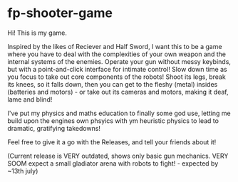 # fp-shooter-game
Hi! This is my game.

Inspired by the likes of Reciever and Half Sword, I want this to be a game where you have to deal with the complexities of your own weapon and the internal systems of the enemies.
Operate your gun without messy keybinds, but with a point-and-click interface for intimate control!
Slow down time as you focus to take out core components of the robots!  Shoot its legs, break its knees, so it falls down, then you can get to the fleshy (metal) insides (batteries and motors) - or take out its cameras and motors, making it deaf, lame and blind!

I've put my physics and maths education to finally some god use, letting me build upon the engines own phsyics with ym heuristic physics to lead to dramatic, gratifying takedowns!

Feel free to give it a go with the Releases, and tell your friends about it!

(Current release is VERY outdated, shows only basic gun mechanics. VERY SOOM expect a small gladiator arena with robots to fight! - expected by ~13th july)

